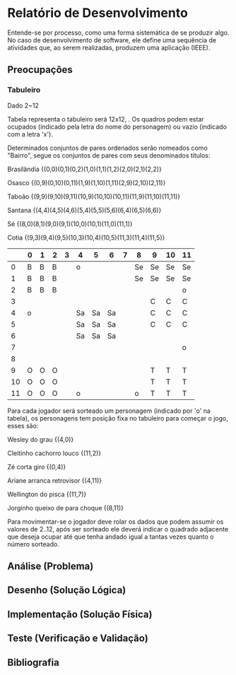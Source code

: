 # Relatório de Desenvolvimento

Entende-se por processo, como uma forma sistemática de se produzir algo. No caso de desenvolvimento de software, ele define uma sequência de atividades que, ao serem realizadas, produzem uma aplicação (IEEE).

## Preocupações

### Tabuleiro
Dado 2~12

Tabela representa o tabuleiro será 12x12, . Os quadros podem estar ocupados (indicado pela letra do nome do personagem) ou vazio (indicado com a letra 'x').

Determinados conjuntos de pares ordenados serão nomeados como "Bairro", segue os conjuntos de pares com seus denominados títulos:

Brasilândia {(0,0)(0,1)(0,2)(1,0)(1,1)(1,2)(2,0)(2,1)(2,2)}

Osasco  {(0,9)(0,10)(0,11)(1,9)(1,10)(1,11)(2,9)(2,10)(2,11)}

Taboão  {(9,9)(9,10)(9,11)(10,9)(10,10)(10,11)(11,9)(11,10)(11,11)}

Santana  {(4,4)(4,5)(4,6)(5,4)(5,5)(5,6)(6,4)(6,5)(6,6)}

Sé  {(8,0)(8,1)(9,0)(9,1)(10,0)(10,1)(11,0)(11,1)}

Cotia  {(9,3)(9,4)(9,5)(10,3)(10,4)(10,5)(11,3)(11,4)(11,5)}




|      | 0    | 1    | 2    | 3    | 4    | 5    | 6    | 7    | 8    | 9    | 10   | 11   |
| ---- | ---- | ---- | ---- | ---- | ---- | ---- | ---- | ---- | ---- | ---- | ---- | ---- |
| 0    |   B   |   B   |   B   |      |  o    |      |      |      |   Se   |   Se   |   Se   |   Se   |
| 1    |   B   |   B   |   B   |      |      |      |      |      |   Se   |    Se  |    Se  |   Se   |
| 2    |   B   |   B   |   B   |      |      |      |      |      |      |      |      |   o   |
| 3    |      |      |      |      |      |      |      |      |      |   C   |   C   |   C   |
| 4    |  o    |      |      |      |   Sa   |   Sa   |   Sa   |      |    |    C  |    C  |   C   |
| 5    |      |      |      |      |   Sa   |   Sa   |   Sa   |      |      |   C   |   C   |  C    |
| 6    |      |      |      |      |   Sa   |   Sa   |   Sa   |      |      |      |      |      |
| 7    |      |      |      |      |      |      |      |      |      |      |      |    o  |
| 8    |      |      |      |      |      |      |      |      |      |      |      |      |
| 9    |   O   |   O   |   O   |      |      |      |      |      |      |   T   |   T   |   T   |
| 10   |   O   |   O   |    O  |      |      |      |      |      |      |   T   |   T   |   T   |
| 11   |   O   |   O   |     O |      |    o  |      |      |      |  o    |   T   |   T   |   T   |

Para cada jogador será sorteado um personagem (indicado por 'o' na tabela), os personagens tem posição fixa no tabuleiro para começar o jogo, esses são:

Wesley do grau {(4,0)}

Cleitinho cachorro louco {(11,2)}

Zé corta giro {(0,4)}

Ariane arranca retrovisor {(4,11)}

Wellington do pisca {(11,7)}

Jorginho queixo de para choque {(8,11)}

Para movimentar-se o jogador deve rolar os dados que podem assumir os valores de 2..12, após ser sorteado ele deverá indicar o quadrado adjacente que deseja ocupar até que tenha andado igual a tantas vezes quanto o número sorteado.



## Análise (Problema)

## Desenho (Solução Lógica)

## Implementação (Solução Física)

## Teste (Verificação e Validação)

## Bibliografia

